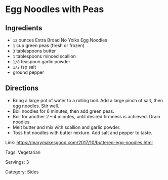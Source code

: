 # Egg Noodles with Peas

## Ingredients

- `12` ounces Extra Broad No Yolks Egg Noodles
- `1` cup green peas (fresh or frozen)
- `3` tablespoons butter
- `1` tablespoons minced scallion
- `1/8` teaspoon garlic powder
- `1/2` tsp salt
- ground pepper

## Directions

- Bring a large pot of water to a rolling boil. Add a large pinch of salt, then egg noodles. Stir well.
- Boil noodles for 6 minutes, then add green peas.
- Boil for another 2 – 4 minutes, until desired firmness is achieved. Drain noodles.
- Melt butter and mix with scallion and garlic powder.
- Toss hot noodles with butter mixture. Add salt and pepper to taste.

Link: https://marymakesgood.com/2017/10/buttered-egg-noodles.html

Tags: Vegetarian

Servings: 3

Category: Sides